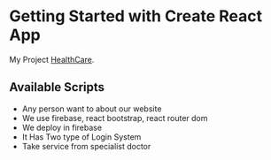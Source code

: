# Getting Started with Create React App

My Project [HealthCare](https://healthcare-4bd2f.web.app/).

## Available Scripts

* Any person want to about our website
* We use firebase, react bootstrap, react router dom
* We deploy in firebase
* It Has Two type of Login System
* Take service from specialist doctor 
